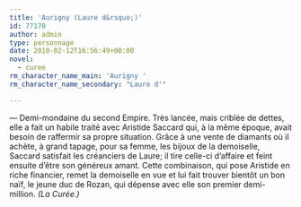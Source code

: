 ```yaml
---
title: 'Aurigny (Laure d&rsquo;)'
id: 77170
author: admin
type: personnage
date: 2010-02-12T16:56:49+00:00
novel:
  - curee
rm_character_name_main: 'Aurigny '
rm_character_name_secondary: "Laure d'"

---
```

— Demi-mondaine du second Empire. Très lancée, mais criblée de dettes, elle a fait un habile traité avec Aristide Saccard qui, à la même époque, avait besoin de raffermir sa propre situation. Grâce à une vente de diamants où il achète, à grand tapage, pour sa femme, les bijoux de la demoiselle, Saccard satisfait les créanciers de Laure; il tire celle-ci d&rsquo;affaire et feint ensuite d&rsquo;être son généreux amant. Cette combinaison, qui pose Aristide en riche financier, remet la demoiselle en vue et lui fait trouver bientôt un bon naïf, le jeune duc de Rozan, qui dépense avec elle son premier demi-million. _(La Curée.)_